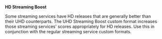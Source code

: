 <!-- markdownlint-disable MD041-->
**HD Streaming Boost**<br>

Some streaming services have HD releases that are generally better than their UHD counterparts. The UHD Streaming Boost custom format increases those streaming services' scores appropriately for HD releases. Use this in conjunction with the regular streaming service custom formats.
<!-- markdownlint-enable MD041-->
